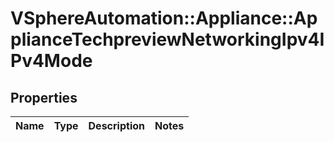 # VSphereAutomation::Appliance::ApplianceTechpreviewNetworkingIpv4IPv4Mode

## Properties
Name | Type | Description | Notes
------------ | ------------- | ------------- | -------------


